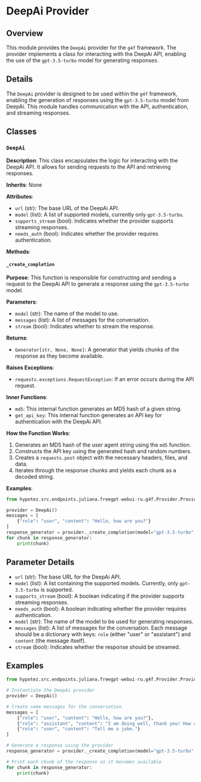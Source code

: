 # DeepAi Provider

## Overview

This module provides the `DeepAi` provider for the `g4f` framework. The provider implements a class for interacting with the DeepAi API, enabling the use of the `gpt-3.5-turbo` model for generating responses. 

## Details

The `DeepAi` provider is designed to be used within the `g4f` framework, enabling the generation of responses using the `gpt-3.5-turbo` model from DeepAi. This module handles communication with the API, authentication, and streaming responses.

## Classes

### `DeepAi`

**Description**: This class encapsulates the logic for interacting with the DeepAi API. It allows for sending requests to the API and retrieving responses.

**Inherits**: None

**Attributes**:

* `url` (str): The base URL of the DeepAi API.
* `model` (list): A list of supported models, currently only `gpt-3.5-turbo`.
* `supports_stream` (bool): Indicates whether the provider supports streaming responses. 
* `needs_auth` (bool): Indicates whether the provider requires authentication.

**Methods**:

#### `_create_completion`

**Purpose**:  This function is responsible for constructing and sending a request to the DeepAi API to generate a response using the `gpt-3.5-turbo` model. 

**Parameters**:

* `model` (str): The name of the model to use.
* `messages` (list): A list of messages for the conversation.
* `stream` (bool):  Indicates whether to stream the response.

**Returns**:

* `Generator[str, None, None]`: A generator that yields chunks of the response as they become available.

**Raises Exceptions**:

* `requests.exceptions.RequestException`: If an error occurs during the API request.

**Inner Functions**:

* `md5`:  This internal function generates an MD5 hash of a given string.
* `get_api_key`: This internal function generates an API key for authentication with the DeepAi API.

**How the Function Works**:

1.  Generates an MD5 hash of the user agent string using the `md5` function.
2.  Constructs the API key using the generated hash and random numbers.
3.  Creates a `requests.post` object with the necessary headers, files, and data.
4.  Iterates through the response chunks and yields each chunk as a decoded string.

**Examples**:

```python
from hypotez.src.endpoints.juliana.freegpt-webui-ru.g4f.Provider.Providers.DeepAi import DeepAi

provider = DeepAi()
messages = [
    {"role": "user", "content": "Hello, how are you?"}
]
response_generator = provider._create_completion(model="gpt-3.5-turbo", messages=messages, stream=True)
for chunk in response_generator:
    print(chunk)
```

## Parameter Details

* `url` (str): The base URL for the DeepAi API.
* `model` (list):  A list containing the supported models. Currently, only `gpt-3.5-turbo` is supported.
* `supports_stream` (bool): A boolean indicating if the provider supports streaming responses.
* `needs_auth` (bool): A boolean indicating whether the provider requires authentication.
* `model` (str): The name of the model to be used for generating responses.
* `messages` (list): A list of messages for the conversation. Each message should be a dictionary with keys: `role` (either "user" or "assistant") and `content` (the message itself).
* `stream` (bool):  Indicates whether the response should be streamed.

## Examples

```python
from hypotez.src.endpoints.juliana.freegpt-webui-ru.g4f.Provider.Providers.DeepAi import DeepAi

# Instantiate the DeepAi provider
provider = DeepAi()

# Create some messages for the conversation
messages = [
    {"role": "user", "content": "Hello, how are you?"},
    {"role": "assistant", "content": "I am doing well, thank you! How can I help you?"},
    {"role": "user", "content": "Tell me a joke."}
]

# Generate a response using the provider
response_generator = provider._create_completion(model="gpt-3.5-turbo", messages=messages, stream=True)

# Print each chunk of the response as it becomes available
for chunk in response_generator:
    print(chunk)

```